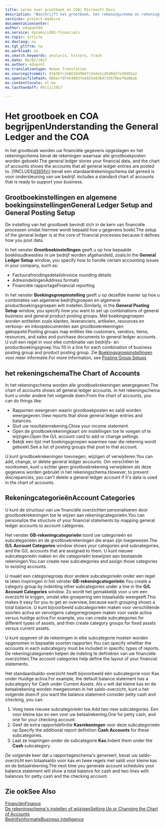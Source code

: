 ```yaml
---
title: Leren over grootboek en COA| Microsoft Docs
description: "Beschrijft het grootboek, het rekeningschema en rekeningcategorieën."
services: project-madeira
documentationcenter: 
author: edupont04
ms.service: dynamics365-financials
ms.topic: article
ms.devlang: na
ms.tgt_pltfrm: na
ms.workload: na
ms.search.keywords: analysis, history, track
ms.date: 06/02/2017
ms.author: edupont
ms.translationtype: Human Translation
ms.sourcegitcommit: 81636fc2e661bd9b07c54da1cd5d0d27e30d01a2
ms.openlocfilehash: 06becfd7e54803fea925e8364719576bef0a8bab
ms.contentlocale: nl-be
ms.lasthandoff: 09/11/2017

---
```

# <a name="understanding-the-general-ledger-and-the-coa"></a><span data-ttu-id="9429c-103">Het grootboek en COA begrijpen</span><span class="sxs-lookup"><span data-stu-id="9429c-103">Understanding the General Ledger and the COA</span></span>
<span data-ttu-id="9429c-104">In het grootboek worden uw financiële gegevens opgeslagen en het rekeningschema bevat de rekeningen waarnaar alle grootboekposten worden geboekt.</span><span class="sxs-lookup"><span data-stu-id="9429c-104">The general ledger stores your financial data, and the chart of accounts shows the accounts that all general ledger entries are posted to.</span></span> [!INCLUDE[d365fin](includes/d365fin_md.md)]<span data-ttu-id="9429c-105"> bevat een standaardrekeningschema dat gereed is voor ondersteuning van uw bedrijf.</span><span class="sxs-lookup"><span data-stu-id="9429c-105"> includes a standard chart of accounts that is ready to support your business.</span></span>

## <a name="general-ledger-setup-and-general-posting-setup"></a><span data-ttu-id="9429c-106">Grootboekinstellingen en algemene boekingsinstellingen</span><span class="sxs-lookup"><span data-stu-id="9429c-106">General Ledger Setup and General Posting Setup</span></span>
<span data-ttu-id="9429c-107">De instelling van het grootboek bevindt zich in de kern van financiële processen omdat hiermee wordt bepaald hoe u gegevens boekt.</span><span class="sxs-lookup"><span data-stu-id="9429c-107">The setup of the general ledger is at the core of financial processes because it defines how you post data.</span></span>  

<span data-ttu-id="9429c-108">In het venster **Grootboekinstellingen** geeft u op hoe bepaalde boekhoudkwesties in uw bedrijf worden afgehandeld, zoals:</span><span class="sxs-lookup"><span data-stu-id="9429c-108">In the **General Ledger Setup** window, you specify how to handle certain accounting issues in your company, such as:</span></span>  

* <span data-ttu-id="9429c-109">Factuurafrondingsdetails</span><span class="sxs-lookup"><span data-stu-id="9429c-109">Invoice rounding details</span></span>  
* <span data-ttu-id="9429c-110">Adresindelingen</span><span class="sxs-lookup"><span data-stu-id="9429c-110">Address formats</span></span>  
* <span data-ttu-id="9429c-111">Financiële rapportage</span><span class="sxs-lookup"><span data-stu-id="9429c-111">Financial reporting</span></span>  

<span data-ttu-id="9429c-112">In het venster **Boekingsgroepinstelling** geeft u op dezelfde manier op hoe u combinaties van algemene bedrijfsgroepen en algemene productboekingsgroepen wilt instellen.</span><span class="sxs-lookup"><span data-stu-id="9429c-112">Similarly, in the **General Posting Setup** window, you specify how you want to set up combinations of general business and general product posting groups.</span></span> <span data-ttu-id="9429c-113">Met boekingsgroepen worden entiteiten zoals klanten, leveranciers, artikelen, resources en verkoop- en inkoopdocumenten aan grootboekrekeningen gekoppeld.</span><span class="sxs-lookup"><span data-stu-id="9429c-113">Posting groups map entities like customers, vendors, items, resources, and sales and purchase documents to general ledger accounts.</span></span> <span data-ttu-id="9429c-114">U vult een regel in voor elke combinatie van bedrijfs- en productboekingsgroep.</span><span class="sxs-lookup"><span data-stu-id="9429c-114">You fill in a line for each combination of business posting group and product posting group.</span></span> <span data-ttu-id="9429c-115">Zie [Boekingsgroepinstellingen](finance-posting-groups.md) voor meer informatie.</span><span class="sxs-lookup"><span data-stu-id="9429c-115">For more information, see [Posting Group Setups](finance-posting-groups.md)</span></span>  

## <a name="the-chart-of-accounts"></a><span data-ttu-id="9429c-116">het rekeningschema</span><span class="sxs-lookup"><span data-stu-id="9429c-116">The Chart of Accounts</span></span>
<span data-ttu-id="9429c-117">In het rekeningschema worden alle grootboekrekeningen weergegeven.</span><span class="sxs-lookup"><span data-stu-id="9429c-117">The chart of accounts shows all general ledger accounts.</span></span> <span data-ttu-id="9429c-118">In het rekeningschema kunt u onder andere het volgende doen:</span><span class="sxs-lookup"><span data-stu-id="9429c-118">From the chart of accounts, you can do things like:</span></span>  

* <span data-ttu-id="9429c-119">Rapporten weergeven waarin grootboekposten en saldi worden weergegeven.</span><span class="sxs-lookup"><span data-stu-id="9429c-119">View reports that show general ledger entries and balances.</span></span>  
* <span data-ttu-id="9429c-120">Sluit uw resultatenrekening.</span><span class="sxs-lookup"><span data-stu-id="9429c-120">Close your income statement.</span></span>  
* <span data-ttu-id="9429c-121">Open de grootboekrekeningkaart om instellingen toe te voegen of te wijzigen.</span><span class="sxs-lookup"><span data-stu-id="9429c-121">Open the G/L account card to add or change settings.</span></span>  
* <span data-ttu-id="9429c-122">Bekijk een lijst met boekingsgroepen waarmee naar die rekening wordt geboekt.</span><span class="sxs-lookup"><span data-stu-id="9429c-122">See a list of posting groups that post to that account.</span></span>  

<span data-ttu-id="9429c-123">U kunt grootboekrekeningen toevoegen, wijzigen of verwijderen.</span><span class="sxs-lookup"><span data-stu-id="9429c-123">You can add, change, or delete general ledger accounts.</span></span> <span data-ttu-id="9429c-124">Om verschillen te voorkomen, kunt u echter geen grootboekrekening verwijderen als deze gegevens worden gebruikt in het rekeningschema.</span><span class="sxs-lookup"><span data-stu-id="9429c-124">However, to prevent discrepancies, you can't delete a general ledger account if it's data is used in the chart of accounts.</span></span>  

## <a name="account-categories"></a><span data-ttu-id="9429c-125">Rekeningcategorieën</span><span class="sxs-lookup"><span data-stu-id="9429c-125">Account Categories</span></span>
<span data-ttu-id="9429c-126">U kunt de structuur van uw financiële overzichten personaliseren door grootboekrekeningen toe te wijzen aan rekeningcategorieën.</span><span class="sxs-lookup"><span data-stu-id="9429c-126">You can personalize the structure of your financial statements by mapping general ledger accounts to account categories.</span></span>  

<span data-ttu-id="9429c-127">Het venster **GB-rekeningcategorieën** toont uw categorieën en subcategorieën en de grootboekrekeningen die eraan zijn toegewezen.</span><span class="sxs-lookup"><span data-stu-id="9429c-127">The **G/L Account Categories** window shows your categories and subcategories, and the G/L accounts that are assigned to them.</span></span> <span data-ttu-id="9429c-128">U kunt nieuwe subcategorieën maken en die categorieën toewijzen aan bestaande rekeningen.</span><span class="sxs-lookup"><span data-stu-id="9429c-128">You can create new subcategories and assign those categories to existing accounts.</span></span>  

<span data-ttu-id="9429c-129">U maakt een categoriegroep door andere subcategorieën onder een regel te laten inspringen in het venster **GB-rekeningcategorieën**.</span><span class="sxs-lookup"><span data-stu-id="9429c-129">You create a category group by indenting other subcategories under a line in the **G/L Account Categories** window.</span></span> <span data-ttu-id="9429c-130">Zo wordt het gemakkelijk voor u om een overzicht te krijgen, omdat elke groepering een totaalsaldo weergeeft.</span><span class="sxs-lookup"><span data-stu-id="9429c-130">This makes it easy for you to get an overview, because each grouping shows a total balance.</span></span> <span data-ttu-id="9429c-131">U kunt bijvoorbeeld subcategorieën maken voor verschillende soorten activa en vervolgens categoriegroepen maken voor vaste activa versus huidige activa.</span><span class="sxs-lookup"><span data-stu-id="9429c-131">For example, you can create subcategories for different types of assets, and then create category groups for fixed assets versus current assets.</span></span>  

<span data-ttu-id="9429c-132">U kunt opgeven of de rekeningen in elke subcategorie moeten worden opgenomen in bepaalde soorten rapporten.</span><span class="sxs-lookup"><span data-stu-id="9429c-132">You can specify whether the accounts in each subcategory must be included in specific types of reports.</span></span> <span data-ttu-id="9429c-133">De rekeningcategorieën helpen de indeling te definiëren van uw financiële overzichten.</span><span class="sxs-lookup"><span data-stu-id="9429c-133">The account categories help define the layout of your financial statements.</span></span>  

<span data-ttu-id="9429c-134">Het standaardsaldo-overzicht heeft bijvoorbeeld één subcategorie voor Kas onder Huidige activa.</span><span class="sxs-lookup"><span data-stu-id="9429c-134">For example, the default balance statement has a subcategory for Cash under Current Assets.</span></span> <span data-ttu-id="9429c-135">Als u wilt dat kleine kas en de betaalrekening worden meegenomen in het saldo-overzicht, kunt u het volgende doen:</span><span class="sxs-lookup"><span data-stu-id="9429c-135">If you want the balance statement consider petty cash and checking, you can:</span></span>  

1. <span data-ttu-id="9429c-136">Voeg twee nieuwe subcategorieën toe.</span><span class="sxs-lookup"><span data-stu-id="9429c-136">Add two new subcategories.</span></span> <span data-ttu-id="9429c-137">Een voor kleine kas en een voor uw betaalrekening.</span><span class="sxs-lookup"><span data-stu-id="9429c-137">One for petty cash, and one for your checking account.</span></span>  
2. <span data-ttu-id="9429c-138">Geef de extra rapportdefinitie **Kasrekeningen** voor deze subcategorieën op.</span><span class="sxs-lookup"><span data-stu-id="9429c-138">Specify the additional report definition **Cash Accounts** for these subcategories.</span></span>  
3. <span data-ttu-id="9429c-139">Laat ze inspringen onder de subcategorie **Kas**.</span><span class="sxs-lookup"><span data-stu-id="9429c-139">Indent them under the **Cash** subcategory.</span></span>  

<span data-ttu-id="9429c-140">De volgende keer dat u rapportageschema's genereert, bevat uw saldo-overzicht een totaalsaldo voor kas en twee regels met saldi voor kleine kas en de betaalrekening.</span><span class="sxs-lookup"><span data-stu-id="9429c-140">The next time you generate account schedules your balance statement will show a total balance for cash and two lines with balances for petty cash and the checking account.</span></span>  

## <a name="see-also"></a><span data-ttu-id="9429c-141">Zie ook</span><span class="sxs-lookup"><span data-stu-id="9429c-141">See Also</span></span>
[<span data-ttu-id="9429c-142">Financiën</span><span class="sxs-lookup"><span data-stu-id="9429c-142">Finance</span></span>](finance.md)  
[<span data-ttu-id="9429c-143">De rekeningschema's instellen of wijzigen</span><span class="sxs-lookup"><span data-stu-id="9429c-143">Setting Up or Changing the Chart of Accounts</span></span>](finance-setup-chart-accounts.md)  
[<span data-ttu-id="9429c-144">Bedrijfsinformatie</span><span class="sxs-lookup"><span data-stu-id="9429c-144">Business Intelligence</span></span>](bi.md)  

